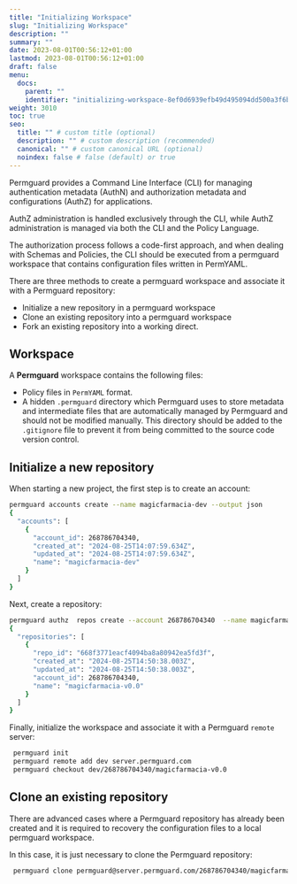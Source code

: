 ```yaml
---
title: "Initializing Workspace"
slug: "Initializing Workspace"
description: ""
summary: ""
date: 2023-08-01T00:56:12+01:00
lastmod: 2023-08-01T00:56:12+01:00
draft: false
menu:
  docs:
    parent: ""
    identifier: "initializing-workspace-8ef0d6939efb49d495094dd500a3f6bb"
weight: 3010
toc: true
seo:
  title: "" # custom title (optional)
  description: "" # custom description (recommended)
  canonical: "" # custom canonical URL (optional)
  noindex: false # false (default) or true
---
```


Permguard provides a Command Line Interface (CLI) for managing authentication metadata (AuthN) and authorization metadata and configurations (AuthZ) for applications.

AuthZ administration is handled exclusively through the CLI, while AuthZ administration is managed via both the CLI and the Policy Language.

The authorization process follows a code-first approach, and when dealing with Schemas and Policies, the CLI should be executed from a permguard workspace that contains configuration files written in PermYAML.

There are three methods to create a permguard workspace and associate it with a Permguard repository:

- Initialize a new repository in a permguard workspace
- Clone an existing repository into a permguard workspace
- Fork an existing repository into a working direct.

## Workspace

A **Permguard** workspace contains the following files:

- Policy files in `PermYAML` format.
- A hidden `.permguard` directory which Permguard uses to store metadata and intermediate files that are automatically managed by Permguard and should not be modified manually. This directory should be added to the `.gitignore` file to prevent it from being committed to the source code version control.

## Initialize a new repository

When starting a new project, the first step is to create an account:

```bash
permguard accounts create --name magicfarmacia-dev --output json
{
  "accounts": [
    {
      "account_id": 268786704340,
      "created_at": "2024-08-25T14:07:59.634Z",
      "updated_at": "2024-08-25T14:07:59.634Z",
      "name": "magicfarmacia-dev"
    }
  ]
}
```

Next, create a repository:

```bash
permguard authz  repos create --account 268786704340  --name magicfarmacia-v0.0 --output json
{
  "repositories": [
    {
      "repo_id": "668f3771eacf4094ba8a80942ea5fd3f",
      "created_at": "2024-08-25T14:50:38.003Z",
      "updated_at": "2024-08-25T14:50:38.003Z",
      "account_id": 268786704340,
      "name": "magicfarmacia-v0.0"
    }
  ]
}
```

Finally, initialize the workspace and associate it with a Permguard `remote` server:

```bash
 permguard init
 permguard remote add dev server.permguard.com
 permguard checkout dev/268786704340/magicfarmacia-v0.0
```

## Clone an existing repository

There are advanced cases where a Permguard repository has already been created and it is required to recovery the configuration files to a local permguard workspace.

In this case, it is just necessary to clone the Permguard repository:

```bash
 permguard clone permguard@server.permguard.com/268786704340/magicfarmacia-v0.0
```
